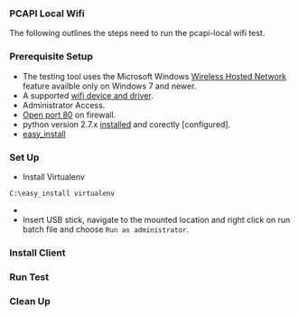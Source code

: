 ### PCAPI Local Wifi

The following outlines the steps need to run the pcapi-local wifi test.

### Prerequisite Setup

* The testing tool uses the Microsoft Windows [Wireless Hosted Network](http://msdn.microsoft.com/en-us/library/dd815243%28VS.85%29.aspx) feature availble only on Windows 7 and newer.
* A supported [wifi device and driver](https://virtualrouter.codeplex.com/wikipage?title=Supported%20Devices&referringTitle=Documentation).
* Administrator Access.
* [Open port 80](http://windows.microsoft.com/en-us/windows/open-port-windows-firewall#1TC=windows-7) on firewall.
* python version 2.7.x [installed](http://www.python.org/download/releases/2.7.6/) and corectly [configured].
* [easy_install](https://pypi.python.org/pypi/setuptools#windows)

### Set Up

* Install Virtualenv

```
C:\easy_install virtualenv
```

*
* Insert USB stick, navigate to the mounted location and right click on run batch file and choose `Run as administrator`.


### Install Client

### Run Test

### Clean Up